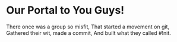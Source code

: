 # Our Portal to You Guys!

There once was a group so misfit,
That started a movement on git,
Gathered their wit, made a commit,
And built what they called #!nit.
